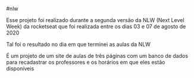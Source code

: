 #nlw

Esse projeto foi realizado durante a segunda versão da NLW (Next Level Week) da rocketseat
que foi realizada entre os dias 03 e 07 de agosto de 2020 

Tal foi o resultado no dia em que terminei as aulas da NLW

É um projeto de um site de aulas de três páginas com um banco de dados para recadastrar os professores e os horários em que eles estão disponíveis 
